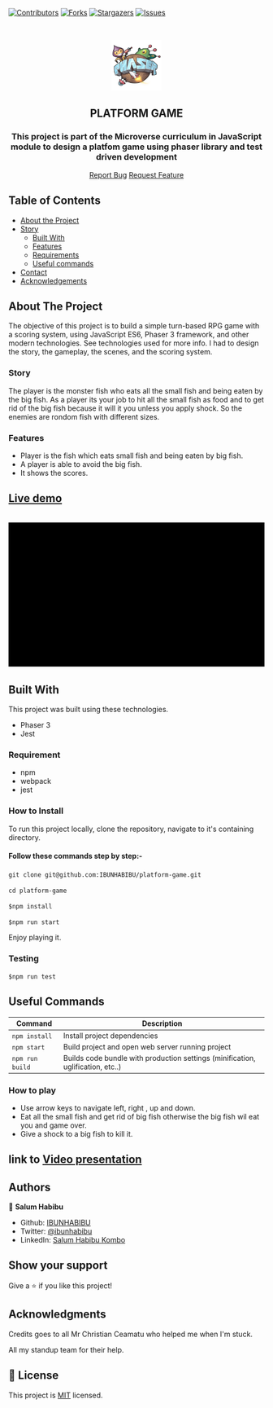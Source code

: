 [![Contributors][contributors-shield]][contributors-url]
[![Forks][forks-shield]][forks-url]
[![Stargazers][stars-shield]][stars-url]
[![Issues][issues-shield]][issues-url]

<br />

<p align="center">
  <a href="git@github.com:IBUNHABIBU/platform-game.git">
    <p align="center"> <img src="https://raw.githubusercontent.com/github/explore/b7c8510756ee50efb38d1f01896e72b7a9737296/topics/phaser/phaser.png" alt="Phaser" width="100" height="100"> </p>
  </a>

  <h2 align="center"> PLATFORM GAME</h2>
  <h3 align="center"> This project is part of the Microverse curriculum in JavaScript module to design a platfom game using phaser library and test driven development</h3>

  <p align="center">
    <a href="https://github.com/IBUNHABIBU/platform-game/issues">Report Bug</a>
    <a href="https://github.com/IBUNHABIBU/platform-game/issues">Request Feature</a>
  </p>
</p>

## Table of Contents

* [About the Project](#about-the-project)
* [Story](#story)
  * [Built With](#built-with)
  * [Features](#features)
  * [Requirements](#requirements)
  * [Useful commands](#useful-commands)
* [Contact](#Authors)
* [Acknowledgements](#acknowledgements)

<!-- ABOUT THE PROJECT -->
## About The Project
The objective of this project is to build a simple turn-based RPG game with a scoring system, using JavaScript ES6, Phaser 3 framework, and other modern technologies. See technologies used for more info. I had to design the story, the gameplay, the scenes, and the scoring system.

### Story
The player is the monster fish who eats all the small fish and being eaten by the big fish. As a player its your job to hit all the small fish as food and to get rid of the big fish because it will it you  unless you apply shock. So the enemies are rondom fish with different sizes.

### Features

- Player is the fish which eats small fish and being eaten by big fish.
- A player is able to avoid the big fish.
- It shows the scores.


## [Live demo](https://ibunhabibmonsterfish.netlify.app/ "Of the project")
<br/>
<div align="center">

<img  src="https://github.com/IBUNHABIBU/platform-game/blob/feature/src/assets/images/phasergame.gif" />
</div>

<!-- BUILD WITH -->
## Built With

This project was built using these technologies.
* Phaser 3
* Jest

### Requirement

- npm
- webpack
- jest

### How to Install 

To run this project locally, clone the repository, navigate to it's containing directory.

#### Follow these commands step by step:-

`
git clone git@github.com:IBUNHABIBU/platform-game.git
`

`
cd platform-game
`

 `$npm install `
 
 
 `$npm run start`
 
Enjoy playing it.

### Testing

 `$npm run test `


## Useful Commands

| Command | Description |
|---------|-------------|
| `npm install` | Install project dependencies |
| `npm start` | Build project and open web server running project |
| `npm run build` | Builds code bundle with production settings (minification, uglification, etc..) |

### How to play
- Use arrow keys to navigate left, right , up and down.
- Eat all the small fish and get rid of big fish otherwise the big fish wil eat you and game over.
- Give a shock to a big fish to kill it.
<!-- CONTACT -->


## link to  [Video presentation](https://www.youtube.com/watch?v=v308XMzx26c)

## Authors

👤 **Salum Habibu** 
    
* Github: [IBUNHABIBU](https://github.com/IBUNHABIBU)
* Twitter: [@ibunhabibu](https://twitter.com/Ibunhabibu)
* LinkedIn: [Salum Habibu Kombo](https://www.linkedin.com/in/salum-habibu/)

## Show your support

Give a :star: if you like this project!


## Acknowledgments
Credits goes to all Mr Christian Ceamatu who helped me when I'm stuck.

All my standup team for their help.

<!-- MARKDOWN LINKS & IMAGES -->
<!-- https://www.markdownguide.org/basic-syntax/#reference-style-links -->
[contributors-shield]: https://img.shields.io/github/contributors/IBUNHABIBU/platform-game.svg?style=flat-square
[contributors-url]: https://github.com/IBUNHABIBU/platform-game/graphs/contributors
[forks-shield]: https://img.shields.io/github/forks/IBUNHABIBU/platform-game.svg?style=flat-square
[forks-url]: https://github.com/IBUNHABIBU/platform-game/network/members
[stars-shield]: https://img.shields.io/github/stars/IBUNHABIBU/platform-game.svg?style=flat-square
[stars-url]: https://github.com/IBUNHABIBU/platform-game/stargazers
[issues-shield]: https://img.shields.io/github/issues/IBUNHABIBU/platform-game.svg?style=flat-square
[issues-url]: https://github.com/IBUNHABIBU/platform-game/issues

## 📝 License

This project is [MIT](https://opensource.org/licenses/MIT) licensed.

